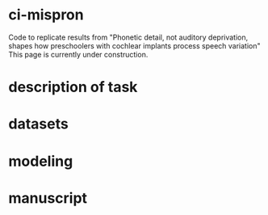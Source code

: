 # ci-mispron
Code to replicate results from "Phonetic detail, not auditory deprivation, shapes how preschoolers with cochlear implants process speech variation" This page is currently under construction.

# description of task

# datasets

# modeling

# manuscript

